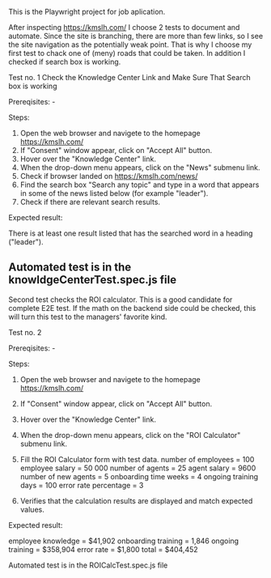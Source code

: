 This is the Playwright project for job aplication.

After inspecting https://kmslh.com/ I choose 2 tests to document and automate. 
Since the site is branching, there are more than few links, so I see the site navigation as the potentially weak point. That is why I choose my first test to chack one of (meny) roads that could be taken. In addition I checked if search box is working.

Test no. 1 
Check the Knowledge Center Link and Make Sure That Search box is working

Prereqisites: -

Steps:

1. Open the web browser and navigete to the homepage https://kmslh.com/ 
2. If "Consent" window appear, click on "Accept All" button.
3. Hover over the "Knowledge Center" link.
4. When the drop-down menu appears, click on the "News" submenu link.
5. Check if browser landed on https://kmslh.com/news/
6. Find the search box "Search any topic" and type in a word that appears in some of the news listed below (for example "leader").
7. Check if there are relevant search results.

Expected result:

There is at least one result listed that has the searched word in a heading ("leader").

Automated test is in the knowldgeCenterTest.spec.js file
---------------------------------------------------------------------------------
Second test checks the ROI calculator. This is a good candidate for complete E2E test. If the math on the backend side could be checked, this will turn this test to the managers' favorite kind.

Test no. 2

Prereqisites: -

Steps:

1. Open the web browser and navigete to the homepage https://kmslh.com/
2. If "Consent" window appear, click on "Accept All" button.
3. Hover over the "Knowledge Center" link.
4. When the drop-down menu appears, click on the "ROI Calculator" submenu link.
5. Fill the ROI Calculator form with test data.
number of employees = 100
employee salary = 50 000
number of agents = 25
agent salary = 9600
number of new agents = 5
onboarding time weeks = 4
ongoing training days = 100
error rate percentage = 3
 
6.  Verifies that the calculation results are displayed and match expected values.

Expected result:

employee knowledge = $41,902
onboarding training = 1,846
ongoing training = $358,904
error rate = $1,800
total = $404,452

Automated test is in the ROICalcTest.spec.js file
